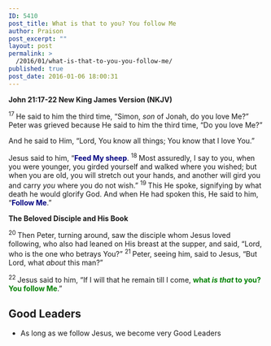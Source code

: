 ```yaml
---
ID: 5410
post_title: What is that to you? You follow Me
author: Praison
post_excerpt: ""
layout: post
permalink: >
  /2016/01/what-is-that-to-you-you-follow-me/
published: true
post_date: 2016-01-06 18:00:31
---
```

<strong><span class="passage-display-bcv">John 21:17-22
</span><span class="passage-display-version">New King James Version (NKJV)</span></strong>

<span id="en-NKJV-26916" class="text John-21-17"><sup class="versenum">17 </sup>He said to him the third time, <span class="woj">“Simon, <i>son</i> of Jonah,</span><span class="woj"> do you love Me?”</span> Peter was grieved because He said to him the third time, <span class="woj">“Do you love Me?”</span></span>

<span class="text John-21-17">And he said to Him, “Lord, You know all things; You know that I love You.”</span>

<span class="text John-21-17">Jesus said to him, <span class="woj">“<span style="color: #000080;"><strong>Feed My sheep</strong></span>.</span> </span><span id="en-NKJV-26917" class="text John-21-18"><sup class="versenum">18 </sup><span class="woj">Most assuredly, I say to you, when you were younger, you girded yourself and walked where you wished; but when you are old, you will stretch out your hands, and another will gird you and carry <i>you</i> where you do not wish.”</span> </span><span id="en-NKJV-26918" class="text John-21-19"><sup class="versenum">19 </sup>This He spoke, signifying by what death he would glorify God. And when He had spoken this, He said to him, <span class="woj">“<span style="color: #000080;"><strong>Follow Me</strong></span>.”</span></span>

<strong><span id="en-NKJV-26919" class="text John-21-20">The Beloved Disciple and His Book</span></strong>

<span class="text John-21-20"><sup class="versenum">20 </sup>Then Peter, turning around, saw the disciple whom Jesus loved following, who also had leaned on His breast at the supper, and said, “Lord, who is the one who betrays You?” </span><span id="en-NKJV-26920" class="text John-21-21"><sup class="versenum">21 </sup>Peter, seeing him, said to Jesus, “But Lord, what <i>about</i> this man?”</span>

<span id="en-NKJV-26921" class="text John-21-22"><sup class="versenum">22 </sup>Jesus said to him, <span class="woj">“If I will that he remain till I come, <span style="color: #008000;"><strong>what <i>is that</i> to you? You follow Me</strong></span>.”</span></span>
<h2><strong>Good Leaders</strong></h2>
<ul>
	<li>As long as we follow Jesus, we become very Good Leaders</li>
</ul>
